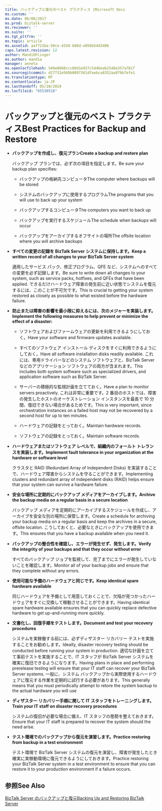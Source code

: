 ```yaml
---
title: バックアップと復元のベスト プラクティス |Microsoft Docs
ms.custom: ''
ms.date: 06/08/2017
ms.prod: biztalk-server
ms.reviewer: ''
ms.suite: ''
ms.tgt_pltfrm: ''
ms.topic: article
ms.assetid: aaf721ba-50ce-4334-b86d-e856b54d3486
caps.latest.revision: 12
author: MandiOhlinger
ms.author: mandia
manager: anneta
ms.openlocfilehash: 540e8660ccc60d1e927c544beab2548a357a781f
ms.sourcegitcommit: d27732e569b0897361dfaebca8352aa97bb7efe1
ms.translationtype: MT
ms.contentlocale: ja-JP
ms.lasthandoff: 05/10/2019
ms.locfileid: "65530518"
---
```

# <a name="best-practices-for-backup-and-restore"></a><span data-ttu-id="ffc22-102">バックアップと復元のベスト プラクティス</span><span class="sxs-lookup"><span data-stu-id="ffc22-102">Best Practices for Backup and Restore</span></span>
-   <span data-ttu-id="ffc22-103">**バックアップを作成し、復元プラン**</span><span class="sxs-lookup"><span data-stu-id="ffc22-103">**Create a backup and restore plan**</span></span>  
  
     <span data-ttu-id="ffc22-104">バックアップ プランでは、必ず次の項目を指定します。</span><span class="sxs-lookup"><span data-stu-id="ffc22-104">Be sure your backup plan specifies:</span></span>  
  
    -   <span data-ttu-id="ffc22-105">バックアップの格納先コンピュータ</span><span class="sxs-lookup"><span data-stu-id="ffc22-105">The computer where backups will be stored</span></span>  
  
    -   <span data-ttu-id="ffc22-106">システムのバックアップに使用するプログラム</span><span class="sxs-lookup"><span data-stu-id="ffc22-106">The programs that you will use to back up your system</span></span>  
  
    -   <span data-ttu-id="ffc22-107">バックアップするコンピュータ</span><span class="sxs-lookup"><span data-stu-id="ffc22-107">The computers you want to back up</span></span>  
  
    -   <span data-ttu-id="ffc22-108">バックアップを実行するスケジュール</span><span class="sxs-lookup"><span data-stu-id="ffc22-108">The schedule when backups will occur</span></span>  
  
    -   <span data-ttu-id="ffc22-109">バックアップをアーカイブするオフサイトの場所</span><span class="sxs-lookup"><span data-stu-id="ffc22-109">The offsite location where you will archive backups</span></span>  
  
-   <span data-ttu-id="ffc22-110">**すべての変更の記録を BizTalk Server システムに保持します。**</span><span class="sxs-lookup"><span data-stu-id="ffc22-110">**Keep a written record of all changes to your BizTalk Server system**</span></span>  
  
     <span data-ttu-id="ffc22-111">適用したサービス パック、修正プログラム、QFE など、システムへのすべての変更を必ず記録します。</span><span class="sxs-lookup"><span data-stu-id="ffc22-111">Be sure to write down all changes to your system, such as service packs, hotfixes, and QFEs that have been applied.</span></span> <span data-ttu-id="ffc22-112">できるだけハードウェア障害の発生前に近い状態でシステムを復元するには、このことが不可欠です。</span><span class="sxs-lookup"><span data-stu-id="ffc22-112">This is crucial to getting your system restored as closely as possible to what existed before the hardware failure.</span></span>  
  
-   <span data-ttu-id="ffc22-113">**防止または障害の影響を最小限に抑えるには、次のメジャーを実装します。**</span><span class="sxs-lookup"><span data-stu-id="ffc22-113">**Implement the following measures to help prevent or minimize the effect of a disaster:**</span></span>  
  
    -   <span data-ttu-id="ffc22-114">ソフトウェアおよびファームウェアの更新を利用できるようにしておく。</span><span class="sxs-lookup"><span data-stu-id="ffc22-114">Have your software and firmware updates available.</span></span>  
  
    -   <span data-ttu-id="ffc22-115">すべてのソフトウェア インストール ディスクをすぐに利用できるようにしておく。</span><span class="sxs-lookup"><span data-stu-id="ffc22-115">Have all software installation disks readily available.</span></span> <span data-ttu-id="ffc22-116">これには、専用ドライバーなどのシステム ソフトウェアと、BizTalk Server などのアプリケーション ソフトウェアの両方が含まれます。</span><span class="sxs-lookup"><span data-stu-id="ffc22-116">This includes both system software such as specialized drivers, and application software such as BizTalk Server.</span></span>  
  
    -   <span data-ttu-id="ffc22-117">サーバーの積極的な監視計画を立てておく。</span><span class="sxs-lookup"><span data-stu-id="ffc22-117">Have a plan to monitor servers proactively.</span></span> <span data-ttu-id="ffc22-118">これは非常に重要です。2 番目のホストでは、障害の発生したホストのオーケストレーション インスタンスを最長で 10 分間、復旧できない場合があるためです。</span><span class="sxs-lookup"><span data-stu-id="ffc22-118">This is very important, since orchestration instances on a failed host may not be recovered by a second host for up to ten minutes.</span></span>  
  
    -   <span data-ttu-id="ffc22-119">ハードウェアの記録をとっておく。</span><span class="sxs-lookup"><span data-stu-id="ffc22-119">Maintain hardware records.</span></span>  
  
    -   <span data-ttu-id="ffc22-120">ソフトウェアの記録をとっておく。</span><span class="sxs-lookup"><span data-stu-id="ffc22-120">Maintain software records.</span></span>  
  
-   <span data-ttu-id="ffc22-121">**ハードウェアまたはソフトウェア レベルで、組織内のフォールト トレランスを実装します。**</span><span class="sxs-lookup"><span data-stu-id="ffc22-121">**Implement fault tolerance in your organization at the hardware or software level**</span></span>  
  
     <span data-ttu-id="ffc22-122">クラスタと RAID (Redundant Array of Independent Disks) を実装することで、ハードウェア障害からシステムを守ることができます。</span><span class="sxs-lookup"><span data-stu-id="ffc22-122">Implementing clusters and redundant array of independent disks (RAID) helps ensure that your system can survive a hardware failure.</span></span>  
  
-   <span data-ttu-id="ffc22-123">**安全な場所に定期的にバックアップ メディアをアーカイブします。**</span><span class="sxs-lookup"><span data-stu-id="ffc22-123">**Archive the backup media on a regular basis in a secure location**</span></span>  
  
     <span data-ttu-id="ffc22-124">バックアップ メディアを定期的にアーカイブするスケジュールを作成し、アーカイブを安全な別の場所に保管します。</span><span class="sxs-lookup"><span data-stu-id="ffc22-124">Create a schedule for archiving your backup media on a regular basis and keep the archives in a secure, offsite location.</span></span> <span data-ttu-id="ffc22-125">こうしておくと、必要なときにバックアップを使用できます。</span><span class="sxs-lookup"><span data-stu-id="ffc22-125">This ensures that you have a backup available when you need it.</span></span>  
  
-   <span data-ttu-id="ffc22-126">**バックアップの整合性を確認し、エラーが発生せず、発生します。**</span><span class="sxs-lookup"><span data-stu-id="ffc22-126">**Verify the integrity of your backups and that they occur without error**</span></span>  
  
     <span data-ttu-id="ffc22-127">すべてのバックアップ ジョブを監視して、完了までにエラーが発生していないことを確認します。</span><span class="sxs-lookup"><span data-stu-id="ffc22-127">Monitor all of your backup jobs and ensure that they complete without any errors.</span></span>  
  
-   <span data-ttu-id="ffc22-128">**使用可能な予備のハードウェアと同じです。**</span><span class="sxs-lookup"><span data-stu-id="ffc22-128">**Keep identical spare hardware available**</span></span>  
  
     <span data-ttu-id="ffc22-129">同じハードウェアを予備として用意しておくことで、欠陥が見つかったハードウェアをすぐに交換して稼動させることができます。</span><span class="sxs-lookup"><span data-stu-id="ffc22-129">Having identical spare hardware available ensures that you can quickly replace defective hardware to get up-and-running more quickly.</span></span>  
  
-   <span data-ttu-id="ffc22-130">**文書化し、回復手順をテストします。**</span><span class="sxs-lookup"><span data-stu-id="ffc22-130">**Document and test your recovery procedures**</span></span>  
  
     <span data-ttu-id="ffc22-131">システムを実稼働する前には、必ずディザスター リカバリー テストを実施することをお勧めします。</span><span class="sxs-lookup"><span data-stu-id="ffc22-131">Ideally, disaster recovery testing should be conducted before running your system in production.</span></span> <span data-ttu-id="ffc22-132">適切な計画を立てて事前テストを実施することで、IT スタッフが BizTalk Server システムを確実に復旧できるようになります。</span><span class="sxs-lookup"><span data-stu-id="ffc22-132">Having plans in place and performing prerelease testing will ensure that your IT staff can recover your BizTalk Server systems.</span></span> <span data-ttu-id="ffc22-133">一般に、システム バックアップから実際使用するハードウェアに復元する作業を定期的に試行する必要があります。</span><span class="sxs-lookup"><span data-stu-id="ffc22-133">This generally means that you must periodically attempt to retore the system backup to the actual hardware you will use</span></span>  
  
-   <span data-ttu-id="ffc22-134">**ディザスター リカバリー手順に関して IT スタッフをトレーニングします。**</span><span class="sxs-lookup"><span data-stu-id="ffc22-134">**Train your IT staff on disaster recovery procedures**</span></span>  
  
     <span data-ttu-id="ffc22-135">システムの復旧が必要な場合に備え、IT スタッフの態勢を整えておきます。</span><span class="sxs-lookup"><span data-stu-id="ffc22-135">Ensure that your IT staff is prepared to recover the system should the need arise.</span></span>  
  
-   <span data-ttu-id="ffc22-136">**テスト環境でのバックアップから復元を演習します。**</span><span class="sxs-lookup"><span data-stu-id="ffc22-136">**Practice restoring from backup in a test environment**</span></span>  
  
     <span data-ttu-id="ffc22-137">テスト環境で BizTalk Server システムの復元を演習し、障害が発生したとき確実に実稼動環境に復元できるようにしておきます。</span><span class="sxs-lookup"><span data-stu-id="ffc22-137">Practice restoring your BizTalk Server system in a test environment to ensure that you can restore it to your production environment if a failure occurs.</span></span>  
  
## <a name="see-also"></a><span data-ttu-id="ffc22-138">参照</span><span class="sxs-lookup"><span data-stu-id="ffc22-138">See Also</span></span>  
 [<span data-ttu-id="ffc22-139">BizTalk Server のバックアップと復元</span><span class="sxs-lookup"><span data-stu-id="ffc22-139">Backing Up and Restoring BizTalk Server</span></span>](../core/backing-up-and-restoring-biztalk-server.md)